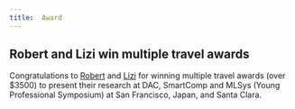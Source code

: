 ```yaml
---
title:  Award
---
```


## Robert and Lizi win multiple travel awards

Congratulations to [Robert](https://wiscad.github.io/wiscad/members/robert-viramontes.html) and [Lizi](https://wiscad.github.io/wiscad/members/lizi-zhang.html) for winning multiple travel awards (over $3500) to present their research at DAC, SmartComp and MLSys (Young Professional Symposium) at San Francisco, Japan, and Santa Clara.
